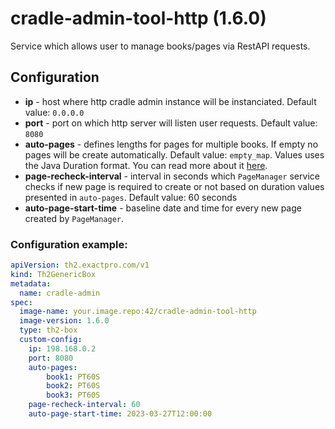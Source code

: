 # cradle-admin-tool-http (1.6.0)
Service which allows user to manage books/pages via RestAPI requests.

## Configuration
- **ip** - host where http cradle admin instance will be instanciated. Default value: `0.0.0.0`
- **port** - port on which http server will listen user requests. Default value: `8080`
- **auto-pages** - defines lengths for pages for multiple books. If empty no pages will be create automatically. Default value: `empty_map`. Values uses the Java Duration format. You can read more about it [here](https://docs.oracle.com/javase/8/docsT/api/java/time/Duration.html#parse-java.lang.CharSequence-).
- **page-recheck-interval** - interval in seconds which `PageManager` service checks if new page is required to create or not based on duration values presented in `auto-pages`. Default value: 60 seconds
- **auto-page-start-time** - baseline date and time for every new page created by `PageManager`.

### Configuration example:
```yaml
apiVersion: th2.exactpro.com/v1
kind: Th2GenericBox
metadata:
  name: cradle-admin
spec:
  image-name: your.image.repo:42/cradle-admin-tool-http
  image-version: 1.6.0
  type: th2-box
  custom-config:
    ip: 198.168.0.2
    port: 8080
    auto-pages:
        book1: PT60S
        book2: PT60S
        book3: PT60S
    page-recheck-interval: 60
    auto-page-start-time: 2023-03-27T12:00:00
```
